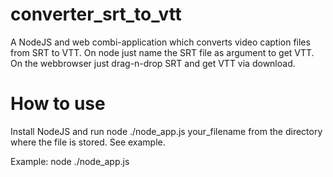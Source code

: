 # converter_srt_to_vtt
A NodeJS and web combi-application which converts video caption files from SRT to VTT. On node just name the SRT file as argument to get VTT. On the webbrowser just drag-n-drop SRT and get VTT via download.
# How to use
Install NodeJS and run
  node ./node_app.js your_filename
from the directory where the file is stored. See example.

Example:
  node ./node_app.js <srt file>
